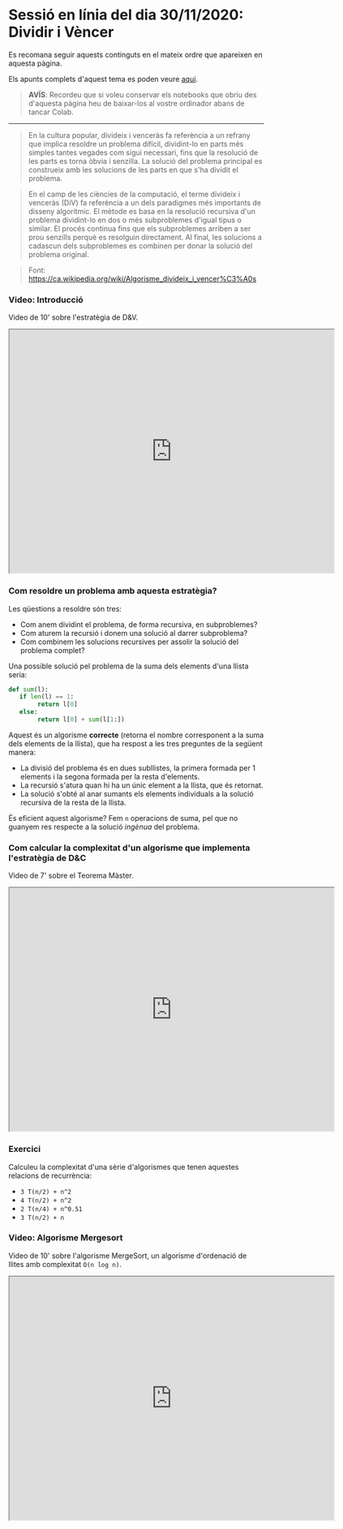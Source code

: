 # Sessió en línia del dia 30/11/2020: Dividir i Vèncer

Es recomana seguir aquests continguts en el mateix ordre que apareixen en aquesta pàgina.

Els apunts complets d'aquest tema es poden veure [aquí](https://algorismica2020.github.io/slides/dividir.html). 

> **AVÍS**: Recordeu que si voleu conservar els notebooks que obriu des d'aquesta pàgina heu de baixar-los al vostre ordinador abans de tancar Colab.


---

> En la cultura popular, divideix i venceràs fa referència a un refrany que implica resoldre un problema difícil, dividint-lo en parts més simples tantes vegades com sigui necessari, fins que la resolució de les parts es torna òbvia i senzilla. La solució del problema principal es construeix amb les solucions de les parts en que s'ha dividit el problema.

> En el camp de les ciències de la computació, el terme divideix i venceràs (DiV) fa referència a un dels paradigmes més importants de disseny algorítmic. El mètode es basa en la resolució recursiva d'un problema dividint-lo en dos o més subproblemes d'igual tipus o similar. El procés continua fins que els subproblemes arriben a ser prou senzills perquè es resolguin directament. Al final, les solucions a cadascun dels subproblemes es combinen per donar la solució del problema original.

> Font: https://ca.wikipedia.org/wiki/Algorisme_divideix_i_vencer%C3%A0s

### Video: Introducció

Video de 10' sobre l'estratègia de D&V.

<iframe src="https://drive.google.com/file/d/15MczHDPJgylXbh1p5K5UkUthgu0gRyTZ/preview" width="640" height="480"></iframe>

### Com resoldre un problema amb aquesta estratègia?

Les qüestions a resoldre són tres:
+ Com anem dividint el problema, de forma recursiva, en subproblemes?
+ Com aturem la recursió i donem una solució al darrer subproblema?
+ Com combinem les solucions recursives per assolir la solució del problema complet?

Una possible solució pel problema de la suma dels elements d'una llista seria:

```python
def sum(l):
   if len(l) == 1:
        return l[0]
   else:
        return l[0] + sum(l[1:])
```

Aquest és un algorisme **correcte** (retorna el nombre corresponent a la suma dels elements de la llista), que ha respost a les tres preguntes de la següent manera:

+ La divisió del problema és en dues subllistes, la primera formada per 1 elements i la segona formada per la resta d'elements.
+ La recursió s'atura quan hi ha un únic element a la llista, que és retornat.
+ La solució s'obté al anar sumants els elements individuals a la solució recursiva de la resta de la llista.

És eficient aquest algorisme? Fem `n` operacions de suma, pel que no guanyem res respecte a la solució *ingènua* del problema.

### Com calcular la complexitat d'un algorisme que implementa l'estratègia de D&C

Video de 7' sobre el Teorema Màster.

<iframe src="https://drive.google.com/file/d/1pL0jhQIID0wUYWrK7DOYbvcEF5Uun3_1/preview" width="640" height="480"></iframe>

### Exercici

Calculeu la complexitat d'una sèrie d'algorismes que tenen aquestes relacions de recurrència:

+ `3 T(n/2) + n^2`
+ `4 T(n/2) + n^2`
+ `2 T(n/4) + n^0.51`
+ `3 T(n/2) + n`

### Video: Algorisme Mergesort

Video de 10' sobre l'algorisme MergeSort, un algorisme d'ordenació de llites amb complexitat `O(n log n)`.

<iframe src="https://drive.google.com/file/d/1jVpXCr1VVunRujjsJyzwnsXQHC5FFMmc/preview" width="640" height="480"></iframe>





